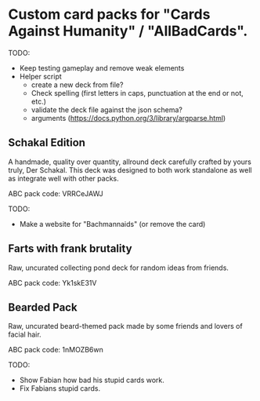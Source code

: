# Custom card packs for "Cards Against Humanity" / "AllBadCards".

TODO:
- Keep testing gameplay and remove weak elements
- Helper script
  - create a new deck from file?
  - Check spelling (first letters in caps, punctuation at the end or not, etc.)
  - validate the deck file against the json schema?
  - arguments (https://docs.python.org/3/library/argparse.html)

## Schakal Edition
A handmade, quality over quantity, allround deck carefully crafted by yours truly, Der Schakal.
This deck was designed to both work standalone as well as integrate well with other packs.

ABC pack code: VRRCeJAWJ

TODO:
- Make a website for "Bachmannaids" (or remove the card)

## Farts with frank brutality
Raw, uncurated collecting pond deck for random ideas from friends.

ABC pack code: Yk1skE31V

## Bearded Pack
Raw, uncurated beard-themed pack made by some friends and lovers of facial hair.

ABC pack code: 1nMOZB6wn

TODO:
- Show Fabian how bad his stupid cards work.
- Fix Fabians stupid cards.
